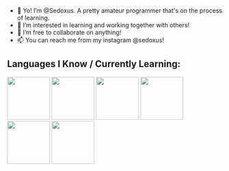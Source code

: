 - 👋 Yo! I’m @Sedoxus. A pretty amateur programmer that's on the process of learning.
- 👀 I’m interested in learning and working together with others!
- 💞️ I’m free to collaborate on anything!
- 📫 You can reach me from my instagram @sedoxus!

## Languages I Know / Currently Learning:

<img src="https://cdn.jsdelivr.net/gh/devicons/devicon@latest/icons/lua/lua-original.svg" width = "100" height = "100"/> <img src="https://cdn.jsdelivr.net/gh/devicons/devicon@latest/icons/python/python-original-wordmark.svg" width = "100" height = "100" /> <img src="https://cdn.jsdelivr.net/gh/devicons/devicon@latest/icons/cplusplus/cplusplus-original.svg" width = "100" height = "100"/>  <img src="https://cdn.jsdelivr.net/gh/devicons/devicon@latest/icons/html5/html5-original-wordmark.svg" width = "100" height = "100" />  <img src="https://cdn.jsdelivr.net/gh/devicons/devicon@latest/icons/css3/css3-original-wordmark.svg" width = "100" height = "100"/> <img src="https://cdn.jsdelivr.net/gh/devicons/devicon@latest/icons/javascript/javascript-original.svg" width = "100" height = "100" />
          
          
          
          
<!---
Sedoxus/Sedoxus is a ✨ special ✨ repository because its `README.md` (this file) appears on your GitHub profile.
You can click the Preview link to take a look at your changes.
--->

